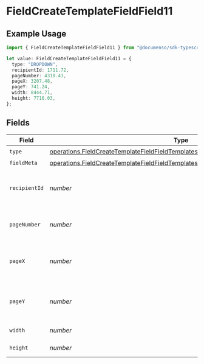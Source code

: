 # FieldCreateTemplateFieldField11

## Example Usage

```typescript
import { FieldCreateTemplateFieldField11 } from "@documenso/sdk-typescript/models/operations";

let value: FieldCreateTemplateFieldField11 = {
  type: "DROPDOWN",
  recipientId: 1711.72,
  pageNumber: 4318.43,
  pageX: 3207.48,
  pageY: 741.24,
  width: 8444.71,
  height: 7716.03,
};
```

## Fields

| Field                                                                                                                                                                                        | Type                                                                                                                                                                                         | Required                                                                                                                                                                                     | Description                                                                                                                                                                                  |
| -------------------------------------------------------------------------------------------------------------------------------------------------------------------------------------------- | -------------------------------------------------------------------------------------------------------------------------------------------------------------------------------------------- | -------------------------------------------------------------------------------------------------------------------------------------------------------------------------------------------- | -------------------------------------------------------------------------------------------------------------------------------------------------------------------------------------------- |
| `type`                                                                                                                                                                                       | [operations.FieldCreateTemplateFieldFieldTemplatesFieldsRequestRequestBody11Type](../../models/operations/fieldcreatetemplatefieldfieldtemplatesfieldsrequestrequestbody11type.md)           | :heavy_check_mark:                                                                                                                                                                           | N/A                                                                                                                                                                                          |
| `fieldMeta`                                                                                                                                                                                  | [operations.FieldCreateTemplateFieldFieldTemplatesFieldsRequestRequestBody11FieldMeta](../../models/operations/fieldcreatetemplatefieldfieldtemplatesfieldsrequestrequestbody11fieldmeta.md) | :heavy_minus_sign:                                                                                                                                                                           | N/A                                                                                                                                                                                          |
| `recipientId`                                                                                                                                                                                | *number*                                                                                                                                                                                     | :heavy_check_mark:                                                                                                                                                                           | The ID of the recipient to create the field for.                                                                                                                                             |
| `pageNumber`                                                                                                                                                                                 | *number*                                                                                                                                                                                     | :heavy_check_mark:                                                                                                                                                                           | The page number the field will be on.                                                                                                                                                        |
| `pageX`                                                                                                                                                                                      | *number*                                                                                                                                                                                     | :heavy_check_mark:                                                                                                                                                                           | The X coordinate of where the field will be placed.                                                                                                                                          |
| `pageY`                                                                                                                                                                                      | *number*                                                                                                                                                                                     | :heavy_check_mark:                                                                                                                                                                           | The Y coordinate of where the field will be placed.                                                                                                                                          |
| `width`                                                                                                                                                                                      | *number*                                                                                                                                                                                     | :heavy_check_mark:                                                                                                                                                                           | The width of the field.                                                                                                                                                                      |
| `height`                                                                                                                                                                                     | *number*                                                                                                                                                                                     | :heavy_check_mark:                                                                                                                                                                           | The height of the field.                                                                                                                                                                     |